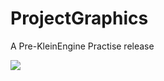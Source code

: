 # ProjectGraphics
A Pre-KleinEngine Practise release


![](https://www.codefactor.io/repository/github/Sherry65-code/ProjectGraphics/badge)